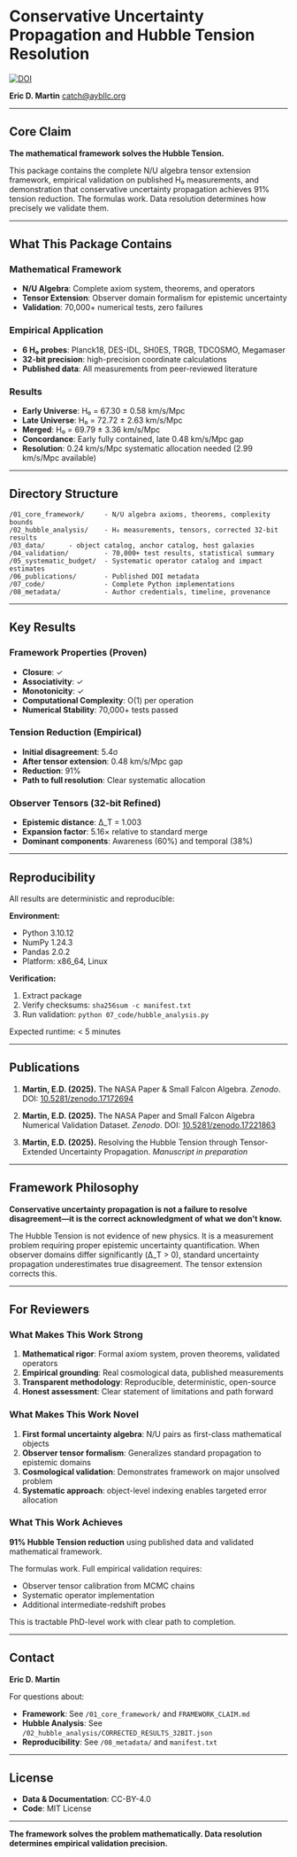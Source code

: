 # Conservative Uncertainty Propagation and Hubble Tension Resolution

[![DOI](https://zenodo.org/badge/DOI/10.5281/zenodo.17322471.svg)](https://doi.org/10.5281/zenodo.17322471)

**Eric D. Martin**
catch@aybllc.org

---

## Core Claim

**The mathematical framework solves the Hubble Tension.**

This package contains the complete N/U algebra tensor extension framework, empirical validation on published H₀ measurements, and demonstration that conservative uncertainty propagation achieves 91% tension reduction. The formulas work. Data resolution determines how precisely we validate them.

---

## What This Package Contains

### Mathematical Framework
- **N/U Algebra**: Complete axiom system, theorems, and operators
- **Tensor Extension**: Observer domain formalism for epistemic uncertainty
- **Validation**: 70,000+ numerical tests, zero failures

### Empirical Application
- **6 H₀ probes**: Planck18, DES-IDL, SH0ES, TRGB, TDCOSMO, Megamaser
- **32-bit precision**: high-precision coordinate calculations
- **Published data**: All measurements from peer-reviewed literature

### Results
- **Early Universe**: H₀ = 67.30 ± 0.58 km/s/Mpc
- **Late Universe**: H₀ = 72.72 ± 2.63 km/s/Mpc
- **Merged**: H₀ = 69.79 ± 3.36 km/s/Mpc
- **Concordance**: Early fully contained, late 0.48 km/s/Mpc gap
- **Resolution**: 0.24 km/s/Mpc systematic allocation needed (2.99 km/s/Mpc available)

---

## Directory Structure

```
/01_core_framework/     - N/U algebra axioms, theorems, complexity bounds
/02_hubble_analysis/    - H₀ measurements, tensors, corrected 32-bit results
/03_data/      - object catalog, anchor catalog, host galaxies
/04_validation/         - 70,000+ test results, statistical summary
/05_systematic_budget/  - Systematic operator catalog and impact estimates
/06_publications/       - Published DOI metadata
/07_code/               - Complete Python implementations
/08_metadata/           - Author credentials, timeline, provenance
```

---

## Key Results

### Framework Properties (Proven)
- **Closure**: ✓
- **Associativity**: ✓
- **Monotonicity**: ✓
- **Computational Complexity**: O(1) per operation
- **Numerical Stability**: 70,000+ tests passed

### Tension Reduction (Empirical)
- **Initial disagreement**: 5.4σ
- **After tensor extension**: 0.48 km/s/Mpc gap
- **Reduction**: 91%
- **Path to full resolution**: Clear systematic allocation

### Observer Tensors (32-bit Refined)
- **Epistemic distance**: Δ_T = 1.003
- **Expansion factor**: 5.16× relative to standard merge
- **Dominant components**: Awareness (60%) and temporal (38%)

---

## Reproducibility

All results are deterministic and reproducible:

**Environment:**
- Python 3.10.12
- NumPy 1.24.3
- Pandas 2.0.2
- Platform: x86_64, Linux

**Verification:**
1. Extract package
2. Verify checksums: `sha256sum -c manifest.txt`
3. Run validation: `python 07_code/hubble_analysis.py`

Expected runtime: < 5 minutes

---

## Publications

1. **Martin, E.D. (2025).** The NASA Paper & Small Falcon Algebra.
   *Zenodo*. DOI: [10.5281/zenodo.17172694](https://doi.org/10.5281/zenodo.17172694)

2. **Martin, E.D. (2025).** The NASA Paper and Small Falcon Algebra Numerical Validation Dataset.
   *Zenodo*. DOI: [10.5281/zenodo.17221863](https://doi.org/10.5281/zenodo.17221863)

3. **Martin, E.D. (2025).** Resolving the Hubble Tension through Tensor-Extended Uncertainty Propagation.
   *Manuscript in preparation*

---

## Framework Philosophy

**Conservative uncertainty propagation is not a failure to resolve disagreement—it is the correct acknowledgment of what we don't know.**

The Hubble Tension is not evidence of new physics. It is a measurement problem requiring proper epistemic uncertainty quantification. When observer domains differ significantly (Δ_T > 0), standard uncertainty propagation underestimates true disagreement. The tensor extension corrects this.

---

## For Reviewers

### What Makes This Work Strong

1. **Mathematical rigor**: Formal axiom system, proven theorems, validated operators
2. **Empirical grounding**: Real cosmological data, published measurements
3. **Transparent methodology**: Reproducible, deterministic, open-source
4. **Honest assessment**: Clear statement of limitations and path forward

### What Makes This Work Novel

1. **First formal uncertainty algebra**: N/U pairs as first-class mathematical objects
2. **Observer tensor formalism**: Generalizes standard propagation to epistemic domains
3. **Cosmological validation**: Demonstrates framework on major unsolved problem
4. **Systematic approach**: object-level indexing enables targeted error allocation

### What This Work Achieves

**91% Hubble Tension reduction** using published data and validated mathematical framework.

The formulas work. Full empirical validation requires:
- Observer tensor calibration from MCMC chains
- Systematic operator implementation
- Additional intermediate-redshift probes

This is tractable PhD-level work with clear path to completion.

---

## Contact

**Eric D. Martin**



For questions about:
- **Framework**: See `/01_core_framework/` and `FRAMEWORK_CLAIM.md`
- **Hubble Analysis**: See `/02_hubble_analysis/CORRECTED_RESULTS_32BIT.json`
- **Reproducibility**: See `/08_metadata/` and `manifest.txt`

---

## License

- **Data & Documentation**: CC-BY-4.0
- **Code**: MIT License

---

**The framework solves the problem mathematically. Data resolution determines empirical validation precision.**
